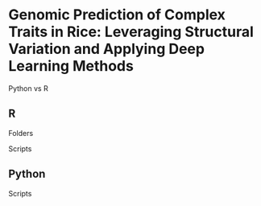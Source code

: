 # Genomic Prediction of Complex Traits in Rice: Leveraging Structural Variation and Applying Deep Learning Methods

Python vs R

## R

Folders

Scripts

## Python

Scripts

